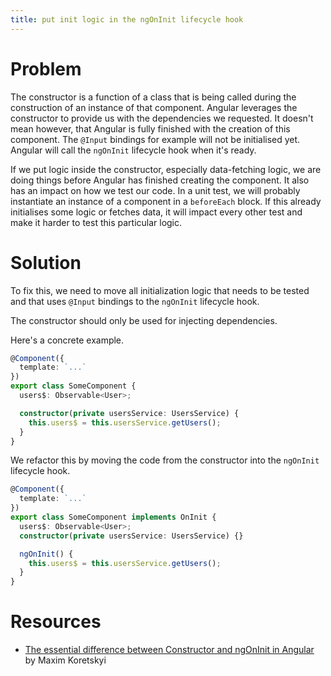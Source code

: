 ```yaml
---
title: put init logic in the ngOnInit lifecycle hook
---
```


# Problem

The constructor is a function of a class that is being called during the construction of an instance of that component. Angular leverages the constructor to provide us with the dependencies we requested. It doesn't mean however, that Angular is fully finished with the creation of this component. The `@Input` bindings for example will not be initialised yet. Angular will call the `ngOnInit` lifecycle hook when it's ready.

If we put logic inside the constructor, especially data-fetching logic, we are doing things before Angular has finished creating the component. It also has an impact on how we test our code. In a unit test, we will probably instantiate an instance of a component in a `beforeEach` block. If this already initialises some logic or fetches data, it will impact every other test and make it harder to test this particular logic.

# Solution

To fix this, we need to move all initialization logic that needs to be tested and that uses `@Input` bindings to the `ngOnInit` lifecycle hook.

The constructor should only be used for injecting dependencies.

Here's a concrete example.

```ts
@Component({
  template: `...`
})
export class SomeComponent {
  users$: Observable<User>;

  constructor(private usersService: UsersService) {
    this.users$ = this.usersService.getUsers();
  }
}
```

We refactor this by moving the code from the constructor into the `ngOnInit` lifecycle hook.

```ts
@Component({
  template: `...`
})
export class SomeComponent implements OnInit {
  users$: Observable<User>;
  constructor(private usersService: UsersService) {}

  ngOnInit() {
    this.users$ = this.usersService.getUsers();
  }
}
```

# Resources

- [The essential difference between Constructor and ngOnInit in Angular](https://indepth.dev/the-essential-difference-between-constructor-and-ngoninit-in-angular) by Maxim Koretskyi
